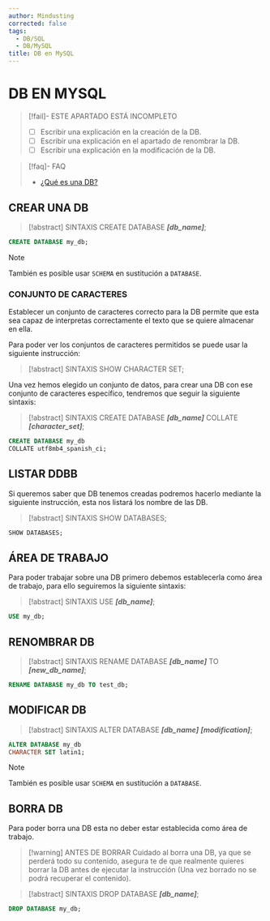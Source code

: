 ```yaml
---
author: Mindusting
corrected: false
tags:
  - DB/SQL
  - DB/MySQL
title: DB en MySQL
---
```


# DB EN MYSQL

> [!fail]- ESTE APARTADO ESTÁ INCOMPLETO
> - [ ] Escribir una explicación en la creación de la DB.
> - [ ] Escribir una explicación en el apartado de renombrar la DB.
> - [ ] Escribir una explicación en la modificación de la DB.

> [!faq]- FAQ
> - [¿Qué es una DB?](../sql_db.md)

## CREAR UNA DB

> [!abstract] SINTAXIS
> CREATE DATABASE ***\[db\_name\]***;

```sql
CREATE DATABASE my_db;
```

> [!note]
> También es posible usar `SCHEMA` en sustitución a `DATABASE`.

### CONJUNTO DE CARACTERES

Establecer un conjunto de caracteres correcto para la DB permite que esta sea capaz de interpretas correctamente el texto que se quiere almacenar en ella.

Para poder ver los conjuntos de caracteres permitidos se puede usar la siguiente instrucción:

> [!abstract] SINTAXIS
> SHOW CHARACTER SET;

Una vez hemos elegido un conjunto de datos, para crear una DB con ese conjunto de caracteres específico, tendremos que seguir la siguiente sintaxis:

> [!abstract] SINTAXIS
> CREATE DATABASE ***\[db\_name\]***
> COLLATE ***\[character_set\]***;

```sql
CREATE DATABASE my_db
COLLATE utf8mb4_spanish_ci;
```

## LISTAR DDBB

Si queremos saber que DB tenemos creadas podremos hacerlo mediante la siguiente instrucción, esta nos listará los nombre de las DB.

> [!abstract] SINTAXIS
> SHOW DATABASES;

```sql
SHOW DATABASES;
```

## ÁREA DE TRABAJO

Para poder trabajar sobre una DB primero debemos establecerla como área de trabajo, para ello seguiremos la siguiente sintaxis:

> [!abstract] SINTAXIS
> USE ***\[db_name]***;

```sql
USE my_db;
```

## RENOMBRAR DB

> [!abstract] SINTAXIS
> RENAME DATABASE ***\[db\_name\]*** TO ***\[new\_db\_name\]***;

```sql
RENAME DATABASE my_db TO test_db;
```

## MODIFICAR DB

> [!abstract] SINTAXIS
> ALTER DATABASE ***\[db\_name\]***
> ***\[modification\]***;

```sql
ALTER DATABASE my_db
CHARACTER SET latin1;
```

> [!note]
> También es posible usar `SCHEMA` en sustitución a `DATABASE`.

## BORRA DB

Para poder borra una DB esta no deber estar establecida como área de trabajo.

> [!warning] ANTES DE BORRAR
> Cuidado al borra una DB, ya que se perderá todo su contenido, asegura te de que realmente quieres borrar la DB antes de ejecutar la instrucción (Una vez borrado no se podrá recuperar el contenido).

> [!abstract] SINTAXIS
> DROP DATABASE ***\[db\_name\]***;

```sql
DROP DATABASE my_db;
```
